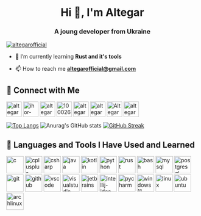 <h1 align="center">Hi 👋, I'm Altegar</h1>
<h3 align="center">A joung developer from Ukraine</h3>

<p align="left">
  <a href="https://x.com/altegarofficial" target="blank"><img src="https://img.shields.io/twitter/follow/altegarofficial?logo=x&style=for-the-badge" alt="altegarofficial"/></a>
</p>

- 🌱 I’m currently learning **Rust and it's tools**

- 📫 How to reach me **altegarofficial@gmail.com**

<h2 align="left">📱&nbsp;Connect with Me</h3>
<p align="left">
  <a href="https://x.com/altegarofficial" target="blank"><img align="center" src="https://www.vectorlogo.zone/logos/x/x-icon.svg" alt="altegarofficial" height="40" width="40"/></a>
  <a href="https://linkedin.com/in/ihor-sushynskyi-2765a824b" target="blank"><img align="center" src="https://www.vectorlogo.zone/logos/linkedin/linkedin-icon.svg" alt="ihor-sushynskyi-2765a824b" height="40" width="40"/></a>
  <a href="https://stackoverflow.com/users/19906046/altegar" target="blank"><img align="center" src="https://www.vectorlogo.zone/logos/stackoverflow/stackoverflow-icon.svg" alt="altegar" height="40" width="40"/></a>
  <a href="https://facebook.com/100026808647207" target="blank"><img align="center" src="https://www.vectorlogo.zone/logos/facebook/facebook-official.svg" alt="100026808647207" height="40" width="40"/></a>
  <a href="https://instagram.com/altegarofficial" target="blank"><img align="center" src="https://www.vectorlogo.zone/logos/instagram/instagram-icon.svg" alt="altegarofficial" height="40" width="40"/></a>
  <a href="https://www.threads.net/@altegarofficial" target="blank"><img align="center" src="https://github.com/edent/SuperTinyIcons/blob/master/images/svg/threads.svg" alt="altegarofficial" height="40" width="40"/></a>
  <a href="https://www.youtube.com/c/@Altegar" target="blank"><img align="center" src="https://www.vectorlogo.zone/logos/youtube/youtube-icon.svg" alt="Altegar" height="40" width="40"/></a>
  <a href="https://www.leetcode.com/altegar" target="blank"><img align="center" src="https://raw.githubusercontent.com/rahuldkjain/github-profile-readme-generator/master/src/images/icons/Social/leet-code.svg" alt="altegar" height="40" width="40"/></a>
</p>

[![Top Langs](https://github-readme-stats.vercel.app/api/top-langs/?username=Altegar&theme=transparent&layout=donut&border_radius=8)](https://github.com/anuraghazra/github-readme-stats)
![Anurag's GitHub stats](https://github-readme-stats.vercel.app/api?username=Altegar&show_icons=true&theme=transparent&border_radius=8)
[![GitHub Streak](https://github-readme-streak-stats.herokuapp.com?user=Altegar&theme=transparent&border_radius=8&width=385)](https://git.io/streak-stats)

<h2 align="left">🚀&nbsp;Languages and Tools I Have Used and Learned</h3>
<p align="left">
  <img src="https://cdn.jsdelivr.net/gh/devicons/devicon@latest/icons/c/c-original.svg" alt="c" width="45" height="45"/>
  <img src="https://cdn.jsdelivr.net/gh/devicons/devicon@latest/icons/cplusplus/cplusplus-original.svg" alt="cplusplus" width="45" height="45"/>
  <img src="https://cdn.jsdelivr.net/gh/devicons/devicon@latest/icons/csharp/csharp-original.svg" alt="csharp" width="45" height="45"/>
  <img src="https://cdn.jsdelivr.net/gh/devicons/devicon@latest/icons/java/java-original.svg" alt="java" width="45" height="45"/>
  <img src="https://cdn.jsdelivr.net/gh/devicons/devicon@latest/icons/kotlin/kotlin-original.svg" alt="kotlin" width="45" height="45"/>
  <img src="https://cdn.jsdelivr.net/gh/devicons/devicon@latest/icons/python/python-original.svg" alt="python" width="45" height="45"/>
  <img src="https://cdn.jsdelivr.net/gh/devicons/devicon@latest/icons/rust/rust-original.svg" alt="rust" width="45" height="45"/>
  <img src="https://cdn.jsdelivr.net/gh/devicons/devicon/icons/bash/bash-original.svg" alt="bash" width="45" height="45"/>
  <img src="https://cdn.jsdelivr.net/gh/devicons/devicon@latest/icons/mysql/mysql-original.svg" alt="mysql" width="45" height="45"/>
  <img src="https://cdn.jsdelivr.net/gh/devicons/devicon@latest/icons/postgresql/postgresql-original.svg" alt="postgresql" width="45" height="45"/>
  <img src="https://cdn.jsdelivr.net/gh/devicons/devicon@latest/icons/git/git-original.svg" alt="git" width="45" height="45"/>
  <img src="https://cdn.jsdelivr.net/gh/devicons/devicon@latest/icons/github/github-original.svg" alt="github" width="45" height="45"/>
  <img src="https://cdn.jsdelivr.net/gh/devicons/devicon/icons/vscode/vscode-original.svg" alt="vscode" width="45" height="45"/>
  <img src="https://cdn.jsdelivr.net/gh/devicons/devicon@latest/icons/visualstudio/visualstudio-original.svg" alt="visualstudio" width="45" height="45"/>
  <img src="https://cdn.jsdelivr.net/gh/devicons/devicon@latest/icons/jetbrains/jetbrains-original.svg" alt="jetbrains" width="45" height="45"/>
  <img src="https://cdn.jsdelivr.net/gh/devicons/devicon@latest/icons/intellij/intellij-original.svg" alt="intellij-idea" width="45" height="45"/>
  <img src="https://cdn.jsdelivr.net/gh/devicons/devicon@latest/icons/pycharm/pycharm-original.svg" alt="pycharm" width="45" height="45"/>
  <img src="https://cdn.jsdelivr.net/gh/devicons/devicon@latest/icons/windows11/windows11-original.svg" alt="windows11" width="45" height="45"/>
  <img src="https://cdn.jsdelivr.net/gh/devicons/devicon@latest/icons/linux/linux-original.svg" alt="linux" width="45" height="45"/>
  <img src="https://cdn.jsdelivr.net/gh/devicons/devicon@latest/icons/ubuntu/ubuntu-original.svg" alt="ubuntu" width="45" height="45"/>
  <img src="https://cdn.jsdelivr.net/gh/devicons/devicon@latest/icons/archlinux/archlinux-original.svg" alt="archlinux" width="45" height="45"/>
</p>
